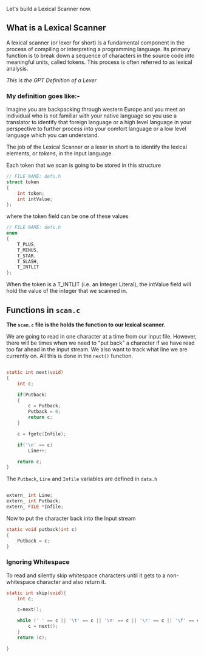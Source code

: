 Let's build a Lexical Scanner now.

<h2>What is a Lexical Scanner</h2>

A lexical scanner (or lexer for short) is a fundamental component in the process of compiling or interpreting a programming language. Its primary function is to break down a sequence of characters in the source code into meaningful units, called tokens. This process is often referred to as lexical analysis.

<i>This is the GPT Definition of a Lexer</i>

<h3>My definition goes like:-</h3> 
Imagine you are backpacking through western Europe and you meet an individual who is not familiar with your native language so you use a translator to identify that foreign language or a high level language in your perspective to further process into your comfort language or a low level language which you can understand.

The job of the Lexical Scanner or a lexer in short is to identify the lexical elements, or <i>tokens</i>, in the input language.

Each token that we scan is going to be stored in this structure

```c
// FILE NAME: defs.h
struct token
{
    int token;
    int intValue;
};
```

where the token field can be one of these values

```c
// FILE NAME: defs.h
enum
{
    T_PLUS,
    T_MINUS,
    T_STAR,
    T_SLASH,
    T_INTLIT
};
```

When the token is a T_INTLIT (i.e. an Integer Literal), the intValue field will hold the value of the integer that we scanned in.

## Functions in `scan.c`

<b>The `scan.c` file is the holds the function to our lexical scanner. </b><br>

We are going to read in one character at a time from our input file. However, there will be times when we need to "put back" a character if we have read too far ahead in the input stream. We also want to track what line we are currently on.
All this is done in the `next()` function.

```c

static int next(void)
{
    int c;

    if(Putback)
    {
        c = Putback;
        Putback = 0;
        return c;
    }

    c = fgetc(Infile);

    if('\n' == c)
        Line++;

    return c;
}


```

The `Putback`, `Line` and `Infile` variables are defined in `data.h`

```c

extern_ int Line;
extern_ int Putback;
extern_ FILE *Infile;

```

Now to put the character back into the Input stream

```c
static void putback(int c)
{
    Putback = c;
}
```

<h3>Ignoring Whitespace</h3>

To read and silently skip whitespace characters until it gets to a non-whitespace character and also return it.

```c
static int skip(void){
    int c;

    c=next();

    while (' ' == c || '\t' == c || '\n' == c || '\r' == c || '\f' == c){
        c = next();
    }
    return (c);

}
```
